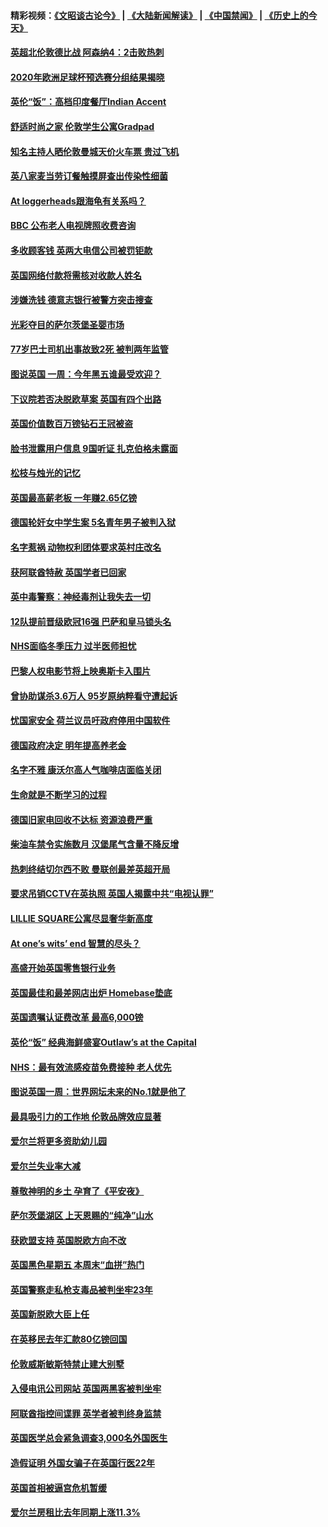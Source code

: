 #### 精彩视频：[《文昭谈古论今》](https://github.com/gfw-breaker/wenzhao/blob/master/README.md?t=12032131) | [《大陆新闻解读》](https://github.com/gfw-breaker/ntdtv-comedy/blob/master/README.md?t=12032131) | [《中国禁闻》](https://github.com/gfw-breaker/ntdtv-news/blob/master/README.md?t=12032131) | [《历史上的今天》](https://github.com/gfw-breaker/today-in-history/blob/master/README.md?t=12032131) 

#### [英超北伦敦德比战 阿森纳4：2击败热刺](../pages/nsc974/n10887322.md?t=12032131) 

#### [2020年欧洲足球杯预选赛分组结果揭晓](../pages/nsc974/n10887348.md?t=12032131) 

#### [英伦“饭”：高档印度餐厅Indian Accent](../pages/nsc974/n10887152.md?t=12032131) 

#### [舒适时尚之家 伦敦学生公寓Gradpad](../pages/nsc974/n10887125.md?t=12032131) 

#### [知名主持人晒伦敦曼城天价火车票 贵过飞机](../pages/nsc974/n10887062.md?t=12032131) 

#### [英八家麦当劳订餐触摸屏查出传染性细菌](../pages/nsc974/n10886684.md?t=12032131) 

#### [At loggerheads跟海龟有关系吗？](../pages/nsc974/n10883586.md?t=12032131) 

#### [BBC 公布老人电视牌照收费咨询](../pages/nsc974/n10883556.md?t=12032131) 

#### [多收顾客钱 英两大电信公司被罚钜款](../pages/nsc974/n10883526.md?t=12032131) 

#### [英国网络付款将需核对收款人姓名](../pages/nsc974/n10883510.md?t=12032131) 

#### [涉嫌洗钱 德意志银行被警方突击搜查](../pages/nsc974/n10881516.md?t=12032131) 

#### [光彩夺目的萨尔茨堡圣婴市场](../pages/nsc974/n10881904.md?t=12032131) 

#### [77岁巴士司机出事故致2死 被判两年监管](../pages/nsc974/n10881843.md?t=12032131) 

#### [图说英国 一周：今年黑五谁最受欢迎？](../pages/nsc974/n10881815.md?t=12032131) 

#### [下议院若否决脱欧草案 英国有四个出路](../pages/nsc974/n10881130.md?t=12032131) 

#### [英国价值数百万镑钻石王冠被盗](../pages/nsc974/n10881169.md?t=12032131) 

#### [脸书泄露用户信息 9国听证 扎克伯格未露面](../pages/nsc974/n10881125.md?t=12032131) 

#### [松枝与烛光的记忆](../pages/nsc974/n10881139.md?t=12032131) 

#### [英国最高薪老板 一年赚2.65亿镑](../pages/nsc974/n10881230.md?t=12032131) 

#### [德国轮奸女中学生案 5名青年男子被判入狱](../pages/nsc974/n10880979.md?t=12032131) 

#### [名字惹祸  动物权利团体要求英村庄改名](../pages/nsc974/n10881160.md?t=12032131) 

#### [获阿联酋特赦 英国学者已回家](../pages/nsc974/n10881153.md?t=12032131) 

#### [英中毒警察：神经毒剂让我失去一切](../pages/nsc974/n10881143.md?t=12032131) 

#### [12队提前晋级欧冠16强 巴萨和皇马锁头名](../pages/nsc974/n10880196.md?t=12032131) 

#### [NHS面临冬季压力 过半医师担忧](../pages/nsc974/n10879741.md?t=12032131) 

#### [巴黎人权电影节将上映奥斯卡入围片](../pages/nsc974/n10878917.md?t=12032131) 

#### [曾协助谋杀3.6万人 95岁原纳粹看守遭起诉](../pages/nsc974/n10878873.md?t=12032131) 

#### [忧国家安全 荷兰议员吁政府停用中国软件](../pages/nsc974/n10878705.md?t=12032131) 

#### [德国政府决定 明年提高养老金](../pages/nsc974/n10877273.md?t=12032131) 

#### [名字不雅 康沃尔高人气咖啡店面临关闭](../pages/nsc974/n10877462.md?t=12032131) 

#### [生命就是不断学习的过程](../pages/nsc974/n10877459.md?t=12032131) 

#### [德国旧家电回收不达标 资源浪费严重](../pages/nsc974/n10877132.md?t=12032131) 

#### [柴油车禁令实施数月 汉堡尾气含量不降反增](../pages/nsc974/n10877082.md?t=12032131) 

#### [热刺终结切尔西不败 曼联创最差英超开局](../pages/nsc974/n10873883.md?t=12032131) 

#### [要求吊销CCTV在英执照 英国人揭露中共“电视认罪”](../pages/nsc974/n10873615.md?t=12032131) 

#### [LILLIE SQUARE公寓尽显奢华新高度](../pages/nsc974/n10873631.md?t=12032131) 

#### [At one’s wits’ end 智慧的尽头？](../pages/nsc974/n10871446.md?t=12032131) 

#### [高盛开始英国零售银行业务](../pages/nsc974/n10871431.md?t=12032131) 

#### [英国最佳和最差网店出炉 Homebase垫底](../pages/nsc974/n10871402.md?t=12032131) 

#### [英国遗嘱认证费改革 最高6,000镑](../pages/nsc974/n10871381.md?t=12032131) 

#### [英伦“饭” 经典海鲜盛宴Outlaw’s at the Capital](../pages/nsc974/n10871348.md?t=12032131) 

#### [NHS：最有效流感疫苗免费接种 老人优先](../pages/nsc974/n10871342.md?t=12032131) 

#### [图说英国一周：世界网坛未来的No.1就是他了](../pages/nsc974/n10871298.md?t=12032131) 

#### [最具吸引力的工作地 伦敦品牌效应显著](../pages/nsc974/n10871267.md?t=12032131) 

#### [爱尔兰将更多资助幼儿园](../pages/nsc974/n10870662.md?t=12032131) 

#### [爱尔兰失业率大减](../pages/nsc974/n10870646.md?t=12032131) 

#### [尊敬神明的乡土 孕育了《平安夜》](../pages/nsc974/n10870591.md?t=12032131) 

#### [萨尔茨堡湖区 上天恩赐的“纯净”山水](../pages/nsc974/n10870541.md?t=12032131) 

#### [获欧盟支持 英国脱欧方向不改](../pages/nsc974/n10868925.md?t=12032131) 

#### [英国黑色星期五 本周末“血拼”热门](../pages/nsc974/n10869011.md?t=12032131) 

#### [英国警察走私枪支毒品被判坐牢23年](../pages/nsc974/n10869001.md?t=12032131) 

#### [英国新脱欧大臣上任](../pages/nsc974/n10868995.md?t=12032131) 

#### [在英移民去年汇款80亿镑回国](../pages/nsc974/n10868991.md?t=12032131) 

#### [伦敦威斯敏斯特禁止建大别墅](../pages/nsc974/n10868984.md?t=12032131) 

#### [入侵电讯公司网站 英国两黑客被判坐牢](../pages/nsc974/n10868975.md?t=12032131) 

#### [阿联酋指控间谍罪 英学者被判终身监禁](../pages/nsc974/n10868962.md?t=12032131) 

#### [英国医学总会紧急调查3,000名外国医生](../pages/nsc974/n10868955.md?t=12032131) 

#### [造假证明 外国女骗子在英国行医22年](../pages/nsc974/n10868930.md?t=12032131) 

#### [英国首相被逼宫危机暂缓](../pages/nsc974/n10868928.md?t=12032131) 

#### [爱尔兰房租比去年同期上涨11.3%](../pages/nsc974/n10868324.md?t=12032131) 

